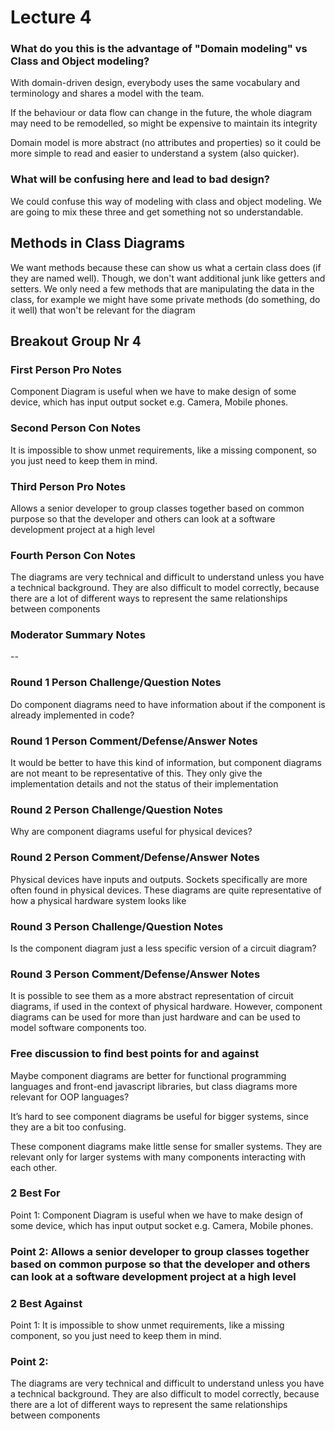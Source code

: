# Lecture 4


### What do you this is the advantage of "Domain modeling" vs Class and Object modeling?

With domain-driven design, everybody uses the same vocabulary and terminology and shares a model with the team.

If the behaviour or data flow can change in the future, the whole diagram may need to be remodelled, so might be expensive to maintain its integrity

Domain model is more abstract (no attributes and properties) so it could be more simple to read and easier to understand a system (also quicker).


### What will be confusing here and lead to bad design?

We could confuse this way of modeling with class and object modeling. We are going to mix these three and get something not so understandable.


## Methods in Class Diagrams

We want methods because these can show us what a certain class does (if they are named well). Though, we don't want additional junk like getters and setters.
We only need a few methods that are manipulating the data in the class, for example we might have some private methods (do something, do it well) that won't be relevant for the diagram




## Breakout Group Nr 4


### First Person Pro Notes
Component Diagram is useful when we have to make design of some device, which has input output socket e.g. Camera, Mobile phones.

### Second Person Con Notes
It is impossible to show unmet requirements, like a missing component, so you just need to keep them in mind.

### Third Person Pro Notes
Allows a senior developer to group classes together based on common purpose so that the developer and others can look at a software development project at a high level

### Fourth Person Con Notes
The diagrams are very technical and difficult to understand unless you have a technical background. They are also difficult to model correctly, because there are a lot of different ways to represent the same relationships between components

### Moderator Summary Notes
--

### Round 1 Person Challenge/Question Notes
Do component diagrams need to have information about if the component is already implemented in code?

### Round 1 Person Comment/Defense/Answer Notes
It would be better to have this kind of information, but component diagrams are not meant to be representative of this. They only give the implementation details and not the status of their implementation

### Round 2 Person Challenge/Question Notes
Why are component diagrams useful for physical devices?

### Round 2 Person Comment/Defense/Answer Notes
Physical devices have inputs and outputs. Sockets specifically are more often found in physical devices. These diagrams are quite representative of how a physical hardware system looks like

### Round 3 Person Challenge/Question Notes
Is the component diagram just a less specific version of a circuit diagram?

### Round 3 Person Comment/Defense/Answer Notes
It is possible to see them as a more abstract representation of circuit diagrams, if used in the context of physical hardware. However, component diagrams can be used for more than just hardware and can be used to model software components too.


### Free discussion to find best points for and against
Maybe component diagrams are better for functional programming languages and front-end javascript libraries, but class diagrams more relevant for OOP languages?

It’s hard to see component diagrams be useful for bigger systems, since they are a bit too confusing.

These component diagrams make little sense for smaller systems. They are relevant only for larger systems with many components interacting with each other.

### 2 Best For
Point 1: Component Diagram is useful when we have to make design of some device, which has input output socket e.g. Camera, Mobile phones.

### Point 2: Allows a senior developer to group classes together based on common purpose so that the developer and others can look at a software development project at a high level

### 2 Best Against
Point 1: It is impossible to show unmet requirements, like a missing component, so you just need to keep them in mind.

### Point 2: 
The diagrams are very technical and difficult to understand unless you have a technical background. They are also difficult to model correctly, because there are a lot of different ways to represent the same relationships between components




